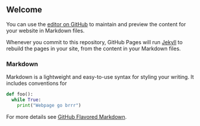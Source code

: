 ## Welcome

You can use the [editor on GitHub](https://github.com/miroslavkurka/miroslavkurka.github.io/edit/master/index.md) to maintain and preview the content for your website in Markdown files.

Whenever you commit to this repository, GitHub Pages will run [Jekyll](https://jekyllrb.com/) to rebuild the pages in your site, from the content in your Markdown files.

### Markdown

Markdown is a lightweight and easy-to-use syntax for styling your writing. It includes conventions for

```python
def foo():
  while True:
    print("Webpage go brrr")
```

For more details see [GitHub Flavored Markdown](https://guides.github.com/features/mastering-markdown/).

